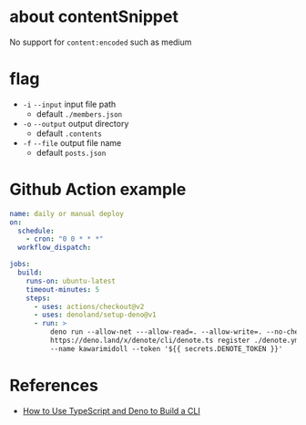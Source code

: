 # about contentSnippet

No support for `content:encoded` such as medium

# flag

- `-i` `--input` input file path
  - default `./members.json`
- `-o` `--output` output directory
  - default `.contents`
- `-f` `--file` output file name
  - default `posts.json`

# Github Action example

```yaml
name: daily or manual deploy
on:
  schedule:
    - cron: "0 0 * * *"
  workflow_dispatch:

jobs:
  build:
    runs-on: ubuntu-latest
    timeout-minutes: 5
    steps:
      - uses: actions/checkout@v2
      - uses: denoland/setup-deno@v1
      - run: >
          deno run --allow-net ---allow-read=. --allow-write=. --no-check
          https://deno.land/x/denote/cli/denote.ts register ./denote.yml
          --name kawarimidoll --token '${{ secrets.DENOTE_TOKEN }}'
```

# References

- [How to Use TypeScript and Deno to Build a CLI](https://www.twilio.com/blog/use-deno-build-cli)
